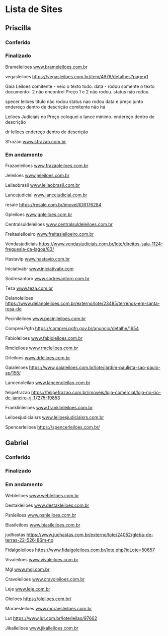 # Lista de Sites

## Priscilla

### Conferido

### Finalizado

Brameleiloes	www.brameleiloes.com.br

vegasleiloes	https://vegasleiloes.com.br/item/4976/detalhes?page=1

Gaia Leiloes
comitente - veio o texto todo.
data - rodou somente o texto
documento- 2 não encontrei
Preço 1  e 2 não rodou.
status não rodou.
 
specer leiloes
titulo não rodou
status nao rodou
data e preço junto
endereço dentro de  descrição
comitente não há

Leiloes Judiciais
no Preço coloquei o lance minimo.
endereço dentro de descrição

dr leiloes
endereço dentro de descrição

Sfrazao	www.sfrazao.com.br

### Em andamento

Frazaoleiloes	www.frazaoleiloes.com.br

Jeleiloes	www.jeleiloes.com.br

Leilaobrasil	www.leilaobrasil.com.br

Lancejudicial	www.lancejudicial.com.br

resale	https://resale.com.br/imovel/IDR176284

Gpleiloes	www.gpleiloes.com.br

Centralsuldeleiloes	www.centralsuldeleiloes.com.br

Freitasleiloeiro	www.freitasleiloeiro.com.br

Vendasjudiciais	https://www.vendasjudiciais.com.br/lote/direitos-sala-1124-freguesia-da-lagoa/83/

Hastavip	www.hastavip.com.br

Iniciativabr	www.iniciativabr.com

Sodresantoro	www.sodresantoro.com.br

Teza	www.teza.com.br

Delanoleiloes	https://www.delanoleiloes.com.br/externo/lote/23485/terrenos-em-santa-rosa-de

Pecinileiloes	www.pecinileiloes.com.br

Comprei.Pgfn	https://comprei.pgfn.gov.br/anuncio/detalhe/1654

Fabioleiloes	www.fabioleiloes.com.br

Rmcleiloes	www.rmcleiloes.com.br

Drleiloes	www.drleiloes.com.br

Gaialeiloes	https://www.gaialeiloes.com.br/lote/jardim-paulista-sao-paulo-sp/158/

Lancenoleilao	www.lancenoleilao.com.br

felipefrazao	https://felipefrazao.com.br/imoveis/loja-comercial/loja-no-rio-de-janeiro-rj-17275-19853

Franklinleiloes	www.franklinleiloes.com.br

Leiloesjudiciaisrs	www.leiloesjudiciaisrs.com.br

Spencerleiloes	https://spencerleiloes.com.br/


## Gabriel

### Conferido

### Finalizado

### Em andamento

Webleiloes	www.webleiloes.com.br

Destakleiloes	www.destakleiloes.com.br

Psnleiloes	www.psnleiloes.com.br

Biasileiloes	www.biasileiloes.com.br

judhastas	https://www.judhastas.com.br/externo/lote/24052/gleba-de-terras-22-526-86m-no

Fidalgoleiloes	https://www.fidalgoleiloes.com.br/lote.php?idLote=50657

Vivaleiloes	www.vivaleiloes.com.br

Mgl	www.mgl.com.br

Cravoleiloes	www.cravoleiloes.com.br

Leje	www.leje.com.br

Oleiloes	https://oleiloes.com.br/

Moraesleiloes	www.moraesleiloes.com.br

Lut	https://www.lut.com.br/lote/leilao/97662

Jikalleiloes	www.jikalleiloes.com.br


